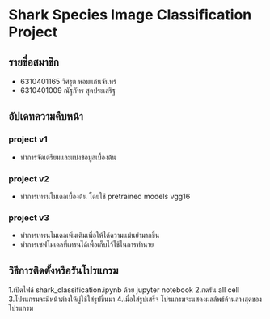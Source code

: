 # Shark Species Image Classification Project
## รายชื่อสมาชิก
* 6310401165 วิศรุต หอมแก่นจันทร์
* 6310401009 ณัฐภัทร สุดประเสริฐ 

## อัปเดทความคืบหน้า
### project v1
- ทำการจัดเตรียมและแบ่งข้อมูลเบื้องต้น

### project v2
- ทำการเทรนโมเดลเบื้องต้น โดยใช้ pretrained models vgg16 

### project v3
- ทำการเทรนโมเดลเพิ่มเติมเพื่อให้ได้ความแม่นยำมากขึ้น
- ทำการเซฟโมเดลที่เทรนได้เพื่อเก็บไว้ใช้ในการทำนาย

## วิธีการติดตั้งหรือรันโปรแกรม
1.เปิดไฟล์ shark_classification.ipynb ด้วย jupyter notebook
2.กดรัน all cell
3.โปรแกรมจะมีหน้าต่างให้ผู่ใช้ใส่รูปขึ้นมา
4.เมื่อใส่รูปเสร็จ โปรแกรมจะแสดงผลลัพธ์ด้านล่างสุดของโปรแกรม

